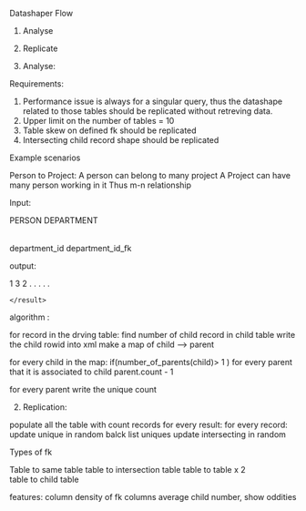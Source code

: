 Datashaper Flow 

1) Analyse 
2) Replicate 

1) Analyse: 

Requirements: 

1) Performance issue is always for a singular query, thus the datashape related to those tables should be replicated without retreving data. 
2) Upper limit on the number of tables = 10 
3) Table skew on defined fk should be replicated 
4) Intersecting child record shape should be replicated 


Example scenarios 



Person to Project: 
A person can belong to many project 
A Project can have many person working in it 
Thus m-n relationship 

Input:

<shape> 
	<driver id="1">PERSON</driver>
		<child>
			<table>DEPARTMENT</table>
			<source>department_id</source> 
			<target>department_id_fk</target> <!-- this is the fk in the driver --> 
		</child> 
	</driver> 
</shape> 



output: 

<results> 
	<result id="1">
		<record table="PERSON" rowid="1">
			<replicant>1</replicant>
			<unique>3</unique> <!-- 1-1 for this record --> 
			<intersecting>2</intersecting> 
		</record>
	.
	.
	.
	.
	.
	</result>
	<result id="2">

	</result>
</results>


algorithm : 

for record in the drving table: 
    find number of child record in child table 
    write the child rowid into xml 
    make a map of child --> parent 

for every child in the map:
	if(number_of_parents(child)> 1 ) 
    	for every parent that it is associated to child 
        	parent.count - 1 

for every parent 
	write the unique count 



2) Replication: 

populate all the table with count records 
for every result: 
    for every record: 
        update unique in random 
        balck list uniques 
        update intersecting in random


Types of fk 

Table to same table 
table to intersection table
   table to table x 2  
table to child table 


features: 
   column density of fk columns 
   average child number, show oddities
